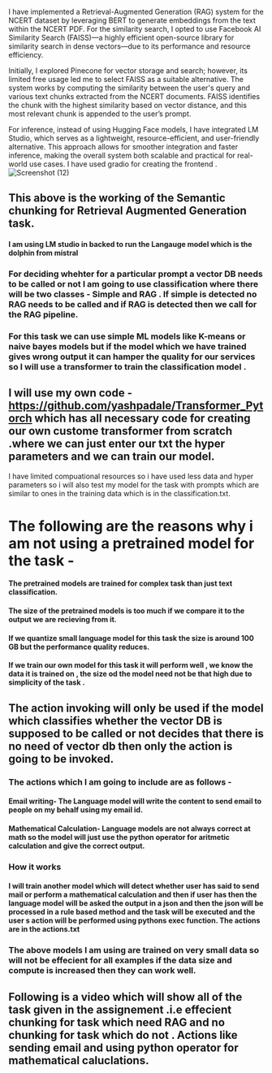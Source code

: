 I have implemented a Retrieval-Augmented Generation (RAG) system for the NCERT dataset by leveraging BERT to generate embeddings from the text within the NCERT PDF. For the similarity search, I opted to use Facebook AI Similarity Search (FAISS)—a highly efficient open-source library for similarity search in dense vectors—due to its performance and resource efficiency.

Initially, I explored Pinecone for vector storage and search; however, its limited free usage led me to select FAISS as a suitable alternative. The system works by computing the similarity between the user's query and various text chunks extracted from the NCERT documents. FAISS identifies the chunk with the highest similarity based on vector distance, and this most relevant chunk is appended to the user’s prompt.

For inference, instead of using Hugging Face models, I have integrated LM Studio, which serves as a lightweight, resource-efficient, and user-friendly alternative. This approach allows for smoother integration and faster inference, making the overall system both scalable and practical for real-world use cases.
I have used gradio for creating the frontend .
![Screenshot (12)](https://github.com/user-attachments/assets/e773f867-9dc7-4277-80e3-a083752a1ffc)
## This above is the working of the Semantic chunking for Retrieval Augmented Generation task.
####  I am using LM studio in backed to run the Langauge model which is the dolphin from mistral

### For  deciding whehter for a particular prompt a vector DB needs to be called or not I am going to use classification where there will be two classes - Simple and RAG . If simple is detected no RAG needs to be called and if RAG is detected then we call for the RAG pipeline.


### For this task we can use simple ML models like K-means or naive bayes models but if the model which we have trained gives wrong output it can hamper the quality for our services so I will use a transformer to train the classification model .
## I will use my own code - https://github.com/yashpadale/Transformer_Pytorch which has all necessary code for creating our own custome transformer from scratch .where we can just enter our txt the hyper parameters and we can train our model.
I have limited compuational resources so i have used less data and hyper parameters so i will also test my model for the task with prompts which are similar to ones in the training data which is in the classification.txt.
# The following are the reasons why i am not using a pretrained model for the task - 
#### The pretrained models are trained for complex task than just text classification.
#### The size of the pretrained models is too much if we compare it to the output we are recieving from it.
#### If we quantize small language model for this task  the size is around 100 GB but the performance quality reduces.
#### If we train our own model for this task it will perform well , we know the data it is trained on , the size od the model need not be that high due to simplicity of the task . 


## The action invoking will only be used if the model which classifies whether the vector DB is supposed to be called or not decides that there is no need of vector db then only the action is going to be invoked.
### The actions which I am going to include are as follows - 
#### Email writing- The Language model will write the content to send email to people on my behalf using my email id.
#### Mathematical Calculation- Language models are not always correct at math so the model will just use the python operator for aritmetic calculation and give the correct output.

### How it works
#### I will train another model which will detect whether user has said to send mail or perform a mathematical calculation and then if user has then the language model will be asked the output in a json and then the json will be processed in a rule based method and the task will be executed and the user s action will be performed using pythons exec function. The actions are in the actions.txt 
### The above models I am using are trained on very small data so will not be effecient for all examples if the data size and compute is increased then they can work well.
## Following is a video which will show all of the task given in the assignement .i.e effecient chunking for task which need RAG and no chunking for task which do not . Actions like sending email and using python operator for mathematical caluclations.
